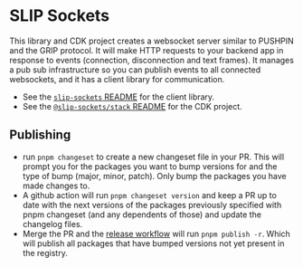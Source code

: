 # SLIP Sockets

This library and CDK project creates a websocket server similar to PUSHPIN and the GRIP protocol. It will make HTTP requests to your backend app in response to events (connection, disconnection and text frames). It manages a pub sub infrastructure so you can publish events to all connected websockets, and it has a client library for communication.

- See the [`slip-sockets` README](./packages/slip-sockets/README.md) for the client library.
- See the [`@slip-sockets/stack` README](./packages/slip-sockets-stack/README.md) for the CDK project.

## Publishing

- run `pnpm changeset` to create a new changeset file in your PR. This will prompt you for the packages you want to bump versions for and the type of bump (major, minor, patch). Only bump the packages you have made changes to.
- A github action will run `pnpm changeset version` and keep a PR up to date with the next versions of the packages previously specified with pnpm changeset (and any dependents of those) and update the changelog files.
- Merge the PR and the [release workflow](https://github.com/reconbot/SLIP-Sockets/actions/workflows/release.yml) will run `pnpm publish -r`. Which will publish all packages that have bumped versions not yet present in the registry.
